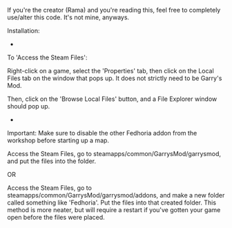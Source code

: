 If you're the creator (Rama) and you're reading this, feel free to completely use/alter this code.
It's not mine, anyways.

Installation:

-

To 'Access the Steam Files':

Right-click on a game, select the 'Properties' tab, then click on the Local Files tab on the window that pops up.
It does not strictly need to be Garry's Mod.

Then, click on the 'Browse Local Files' button, and a File Explorer window should pop up.

-

Important: Make sure to disable the other Fedhoria addon from the workshop before starting up a map.

Access the Steam Files, go to steamapps/common/GarrysMod/garrysmod, and put the files into the folder. 

OR

Access the Steam Files, go to steamapps/common/GarrysMod/garrysmod/addons, and make a new folder called something like 'Fedhoria'. Put the files into that created folder. 
This method is more neater, but will require a restart if you've gotten your game open before the files were placed.